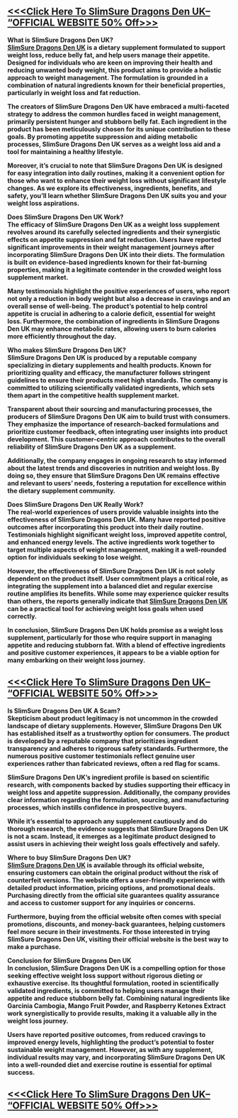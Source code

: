 <h2 align="left"><strong><span style="text-decoration: underline;">&lt;&lt;&lt;<a href="https://dinkhabar.com/slimsure-uk-buy/">Click Here To SlimSure Dragons Den UK&ndash; &ldquo;OFFICIAL WEBSITE 50% Off</a>&gt;&gt;&gt;</span></strong></h2>
<p><strong>What is SlimSure Dragons Den UK?</strong><br /><strong><a href="https://dinkhabar.com/slimsure-uk-buy/"><span style="text-decoration: underline;">SlimSure Dragons Den UK</span></a> is a dietary supplement formulated to support weight loss, reduce belly fat, and help users manage their appetite. Designed for individuals who are keen on improving their health and reducing unwanted body weight, this product aims to provide a holistic approach to weight management. The formulation is grounded in a combination of natural ingredients known for their beneficial properties, particularly in weight loss and fat reduction.</strong></p>
<p><strong>The creators of SlimSure Dragons Den UK have embraced a multi-faceted strategy to address the common hurdles faced in weight management, primarily persistent hunger and stubborn belly fat. Each ingredient in the product has been meticulously chosen for its unique contribution to these goals. By promoting appetite suppression and aiding metabolic processes, SlimSure Dragons Den UK serves as a weight loss aid and a tool for maintaining a healthy lifestyle.</strong></p>
<p><strong>Moreover, it&rsquo;s crucial to note that SlimSure Dragons Den UK is designed for easy integration into daily routines, making it a convenient option for those who want to enhance their weight loss without significant lifestyle changes. As we explore its effectiveness, ingredients, benefits, and safety, you&rsquo;ll learn whether SlimSure Dragons Den UK suits you and your weight loss aspirations.</strong></p>
<p><strong>Does SlimSure Dragons Den UK Work?</strong><br /><strong>The efficacy of SlimSure Dragons Den UK as a weight loss supplement revolves around its carefully selected ingredients and their synergistic effects on appetite suppression and fat reduction. Users have reported significant improvements in their weight management journeys after incorporating SlimSure Dragons Den UK into their diets. The formulation is built on evidence-based ingredients known for their fat-burning properties, making it a legitimate contender in the crowded weight loss supplement market.</strong></p>
<p><strong>Many testimonials highlight the positive experiences of users, who report not only a reduction in body weight but also a decrease in cravings and an overall sense of well-being. The product&rsquo;s potential to help control appetite is crucial in adhering to a calorie deficit, essential for weight loss. Furthermore, the combination of ingredients in SlimSure Dragons Den UK may enhance metabolic rates, allowing users to burn calories more efficiently throughout the day.</strong></p>
<p><strong>Who makes SlimSure Dragons Den UK?</strong><br /><strong>SlimSure Dragons Den UK is produced by a reputable company specializing in dietary supplements and health products. Known for prioritizing quality and efficacy, the manufacturer follows stringent guidelines to ensure their products meet high standards. The company is committed to utilizing scientifically validated ingredients, which sets them apart in the competitive health supplement market.</strong></p>
<p><strong>Transparent about their sourcing and manufacturing processes, the producers of SlimSure Dragons Den UK aim to build trust with consumers. They emphasize the importance of research-backed formulations and prioritize customer feedback, often integrating user insights into product development. This customer-centric approach contributes to the overall reliability of SlimSure Dragons Den UK as a supplement.</strong></p>
<p><strong>Additionally, the company engages in ongoing research to stay informed about the latest trends and discoveries in nutrition and weight loss. By doing so, they ensure that SlimSure Dragons Den UK remains effective and relevant to users&rsquo; needs, fostering a reputation for excellence within the dietary supplement community.</strong></p>
<p><strong>Does SlimSure Dragons Den UK Really Work?</strong><br /><strong>The real-world experiences of users provide valuable insights into the effectiveness of SlimSure Dragons Den UK. Many have reported positive outcomes after incorporating this product into their daily routine. Testimonials highlight significant weight loss, improved appetite control, and enhanced energy levels. The active ingredients work together to target multiple aspects of weight management, making it a well-rounded option for individuals seeking to lose weight.</strong></p>
<p><strong>However, the effectiveness of SlimSure Dragons Den UK is not solely dependent on the product itself. User commitment plays a critical role, as integrating the supplement into a balanced diet and regular exercise routine amplifies its benefits. While some may experience quicker results than others, the reports generally indicate that <strong><a href="https://dinkhabar.com/slimsure-uk-buy/"><span style="text-decoration: underline;">SlimSure Dragons Den UK</span></a></strong> can be a practical tool for achieving weight loss goals when used correctly.</strong></p>
<p><strong>In conclusion, SlimSure Dragons Den UK holds promise as a weight loss supplement, particularly for those who require support in managing appetite and reducing stubborn fat. With a blend of effective ingredients and positive customer experiences, it appears to be a viable option for many embarking on their weight loss journey.</strong></p>
<h2 align="left"><strong><span style="text-decoration: underline;">&lt;&lt;&lt;<a href="https://dinkhabar.com/slimsure-uk-buy/">Click Here To SlimSure Dragons Den UK&ndash; &ldquo;OFFICIAL WEBSITE 50% Off</a>&gt;&gt;&gt;</span></strong></h2>
<p><strong>Is SlimSure Dragons Den UK A Scam?</strong><br /><strong>Skepticism about product legitimacy is not uncommon in the crowded landscape of dietary supplements. However, SlimSure Dragons Den UK has established itself as a trustworthy option for consumers. The product is developed by a reputable company that prioritizes ingredient transparency and adheres to rigorous safety standards. Furthermore, the numerous positive customer testimonials reflect genuine user experiences rather than fabricated reviews, often a red flag for scams.</strong></p>
<p><strong>SlimSure Dragons Den UK&rsquo;s ingredient profile is based on scientific research, with components backed by studies supporting their efficacy in weight loss and appetite suppression. Additionally, the company provides clear information regarding the formulation, sourcing, and manufacturing processes, which instills confidence in prospective buyers.</strong></p>
<p><strong>While it&rsquo;s essential to approach any supplement cautiously and do thorough research, the evidence suggests that SlimSure Dragons Den UK is not a scam. Instead, it emerges as a legitimate product designed to assist users in achieving their weight loss goals effectively and safely.</strong></p>
<p><strong>Where to buy SlimSure Dragons Den UK?</strong><br /><strong><a href="https://dinkhabar.com/slimsure-uk-buy/"><span style="text-decoration: underline;">SlimSure Dragons Den UK</span></a> is available through its official website, ensuring customers can obtain the original product without the risk of counterfeit versions. The website offers a user-friendly experience with detailed product information, pricing options, and promotional deals. Purchasing directly from the official site guarantees quality assurance and access to customer support for any inquiries or concerns.</strong></p>
<p><strong>Furthermore, buying from the official website often comes with special promotions, discounts, and money-back guarantees, helping customers feel more secure in their investments. For those interested in trying SlimSure Dragons Den UK, visiting their official website is the best way to make a purchase.</strong></p>
<p><strong>Conclusion for SlimSure Dragons Den UK</strong><br /><strong>In conclusion, SlimSure Dragons Den UK is a compelling option for those seeking effective weight loss support without rigorous dieting or exhaustive exercise. Its thoughtful formulation, rooted in scientifically validated ingredients, is committed to helping users manage their appetite and reduce stubborn belly fat. Combining natural ingredients like Garcinia Cambogia, Mango Fruit Powder, and Raspberry Ketones Extract work synergistically to provide results, making it a valuable ally in the weight loss journey.</strong></p>
<p><strong>Users have reported positive outcomes, from reduced cravings to improved energy levels, highlighting the product&rsquo;s potential to foster sustainable weight management. However, as with any supplement, individual results may vary, and incorporating SlimSure Dragons Den UK into a well-rounded diet and exercise routine is essential for optimal success.</strong></p>
<h2 align="left"><strong><span style="text-decoration: underline;">&lt;&lt;&lt;<a href="https://dinkhabar.com/slimsure-uk-buy/">Click Here To SlimSure Dragons Den UK&ndash; &ldquo;OFFICIAL WEBSITE 50% Off</a>&gt;&gt;&gt;</span></strong></h2>
<p align="left">&nbsp;</p>
